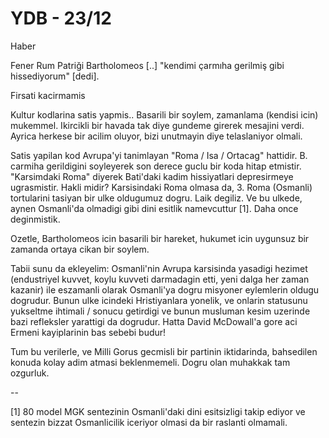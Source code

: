 # YDB - 23/12

Haber

Fener Rum Patriği Bartholomeos [..] "kendimi çarmıha gerilmiş gibi hissediyorum" [dedi].

Firsati kacirmamis

Kultur kodlarina satis yapmis.. Basarili bir soylem, zamanlama (kendisi icin) mukemmel. Ikircikli bir havada tak diye gundeme girerek mesajini verdi. Ayrica herkese bir acilim oluyor, bizi unutmayin diye telaslaniyor olmali.

Satis yapilan kod Avrupa'yi tanimlayan "Roma / Isa / Ortacag" hattidir. B. carmiha gerildigini soyleyerek son derece guclu bir koda hitap etmistir. "Karsimdaki Roma" diyerek Bati'daki kadim hissiyatlari depresirmeye ugrasmistir. Hakli midir? Karsisindaki Roma olmasa da, 3. Roma (Osmanli) tortularini tasiyan bir ulke oldugumuz dogru. Laik degiliz. Ve bu ulkede, aynen Osmanli'da olmadigi gibi dini esitlik namevcuttur [1]. Daha once deginmistik.

Ozetle, Bartholomeos icin basarili bir hareket, hukumet icin uygunsuz bir zamanda ortaya cikan bir soylem.

Tabii sunu da ekleyelim: Osmanli'nin Avrupa karsisinda yasadigi hezimet (endustriyel kuvvet, koylu kuvveti darmadagin etti, yeni dalga her zaman kazanir) ile eszamanli olarak Osmanli'ya dogru misyoner eylemlerin oldugu dogrudur. Bunun ulke icindeki Hristiyanlara yonelik, ve onlarin statusunu yukseltme ihtimali / sonucu getirdigi ve bunun musluman kesim uzerinde bazi refleksler yarattigi da dogrudur. Hatta David McDowall'a gore aci Ermeni kayiplarinin bas sebebi budur!

Tum bu verilerle, ve Milli Gorus gecmisli bir partinin iktidarinda, bahsedilen konuda kolay adim atmasi beklenmemeli. Dogru olan muhakkak tam ozgurluk.

--


[1] 80 model MGK sentezinin Osmanli'daki dini esitsizligi takip ediyor ve sentezin bizzat Osmanlicilik iceriyor olmasi da bir raslanti olmamali.
